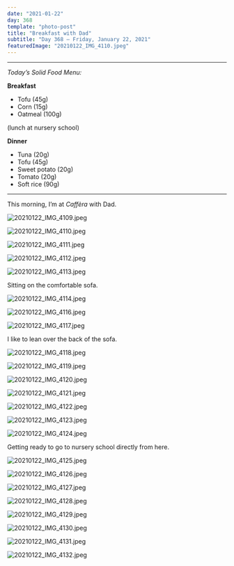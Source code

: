 ```yaml
---
date: "2021-01-22"
day: 368
template: "photo-post"
title: "Breakfast with Dad"
subtitle: "Day 368 – Friday, January 22, 2021"
featuredImage: "20210122_IMG_4110.jpeg"
---
```


<hr />

_Today’s Solid Food Menu:_

**Breakfast**

- Tofu (45g)
- Corn (15g)
- Oatmeal (100g)

(lunch at nursery school)

**Dinner**

- Tuna (20g)
- Tofu (45g)
- Sweet potato (20g)
- Tomato (20g)
- Soft rice (90g)

<hr />

This morning, I’m at *Caffèra* with Dad.

![20210122_IMG_4109.jpeg](20210122_IMG_4109.jpeg)

![20210122_IMG_4110.jpeg](20210122_IMG_4110.jpeg)

![20210122_IMG_4111.jpeg](20210122_IMG_4111.jpeg)

![20210122_IMG_4112.jpeg](20210122_IMG_4112.jpeg)

![20210122_IMG_4113.jpeg](20210122_IMG_4113.jpeg)

Sitting on the comfortable sofa.

![20210122_IMG_4114.jpeg](20210122_IMG_4114.jpeg)

![20210122_IMG_4116.jpeg](20210122_IMG_4116.jpeg)

![20210122_IMG_4117.jpeg](20210122_IMG_4117.jpeg)

I like to lean over the back of the sofa.

![20210122_IMG_4118.jpeg](20210122_IMG_4118.jpeg)

![20210122_IMG_4119.jpeg](20210122_IMG_4119.jpeg)

![20210122_IMG_4120.jpeg](20210122_IMG_4120.jpeg)

![20210122_IMG_4121.jpeg](20210122_IMG_4121.jpeg)

![20210122_IMG_4122.jpeg](20210122_IMG_4122.jpeg)

![20210122_IMG_4123.jpeg](20210122_IMG_4123.jpeg)

![20210122_IMG_4124.jpeg](20210122_IMG_4124.jpeg)

Getting ready to go to nursery school directly from here.

![20210122_IMG_4125.jpeg](20210122_IMG_4125.jpeg)

![20210122_IMG_4126.jpeg](20210122_IMG_4126.jpeg)

![20210122_IMG_4127.jpeg](20210122_IMG_4127.jpeg)

![20210122_IMG_4128.jpeg](20210122_IMG_4128.jpeg)

![20210122_IMG_4129.jpeg](20210122_IMG_4129.jpeg)

![20210122_IMG_4130.jpeg](20210122_IMG_4130.jpeg)

![20210122_IMG_4131.jpeg](20210122_IMG_4131.jpeg)

![20210122_IMG_4132.jpeg](20210122_IMG_4132.jpeg)
